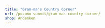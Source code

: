 ```yaml
---
title: "Gram-ma's Country Corner"
url: /pocono-summit/gram-mas-country-corner/
shop: Andenken
---
```

